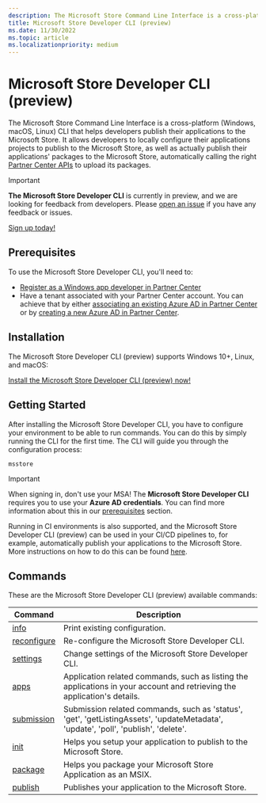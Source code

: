 ```yaml
---
description: The Microsoft Store Command Line Interface is a cross-platform CLI that helps developers access the Microsoft Store APIs, for both managed, as well as unmanaged applications.
title: Microsoft Store Developer CLI (preview)
ms.date: 11/30/2022
ms.topic: article
ms.localizationpriority: medium
---
```


# Microsoft Store Developer CLI (preview)

The Microsoft Store Command Line Interface is a cross-platform (Windows, macOS, Linux) CLI that helps developers publish their applications to the Microsoft Store. It allows developers to locally configure their applications projects to publish to the Microsoft Store, as well as actually publish their applications' packages to the Microsoft Store, automatically calling the right [Partner Center APIs](/partner-center/develop/partner-center-rest-api-reference) to upload its packages.


> [!Important]
> **The Microsoft Store Developer CLI** is currently in preview, and we are looking for feedback from developers. Please [open an issue](https://github.com/microsoft/msstore-cli/issues) if you have any feedback or issues.

[Sign up today!](https://developer.microsoft.com/store/register)

## Prerequisites

To use the Microsoft Store Developer CLI, you'll need to:
- [Register as a Windows app developer in Partner Center](/windows/apps/publish/partner-center/partner-center-developer-account)
- Have a tenant associated with your Partner Center account. You can achieve that by either [associating an existing Azure AD in Partner Center](/windows/apps/publish/partner-center/associate-existing-azure-ad-tenant-with-partner-center-account) or by [creating a new Azure AD in Partner Center](/windows/apps/publish/partner-center/create-new-azure-ad-tenant).

## Installation

The Microsoft Store Developer CLI (preview) supports Windows 10+, Linux, and macOS:

[Install the Microsoft Store Developer CLI (preview) now!](install.md)

## Getting Started

After installing the Microsoft Store Developer CLI, you have to configure your environment to be able to run commands. You can do this by simply running the CLI for the first time. The CLI will guide you through the configuration process:

```console
msstore
```

> [!Important]
> When signing in, don't use your MSA! The **Microsoft Store Developer CLI** requires you to use your **Azure AD credentials**. You can find more information about this in our [prerequisites](#prerequisites) section.

Running in CI environments is also supported, and the Microsoft Store Developer CLI (preview) can be used in your CI/CD pipelines to, for example, automatically publish your applications to the Microsoft Store. More instructions on how to do this can be found [here](ci-cd-environments.md).

## Commands

These are the Microsoft Store Developer CLI (preview) available commands:

| Command                                                                                                     | Description          |
|-------------------------------------------------------------------------------------------------------------|----------------------|
| [info](info-command.md) | Print existing configuration. |
| [reconfigure](reconfigure-command.md) | Re-configure the Microsoft Store Developer CLI. |
| [settings](settings-command.md) | Change settings of the Microsoft Store Developer CLI. |
| [apps](./apps-command.md) | Application related commands, such as listing the applications in your account and retrieving the application's details. |
| [submission](./submission-command.md) | Submission related commands, such as 'status', 'get', 'getListingAssets', 'updateMetadata', 'update', 'poll', 'publish', 'delete'. |
| [init](init-command.md) | Helps you setup your application to publish to the Microsoft Store. |
| [package](package-command.md) | Helps you package your Microsoft Store Application as an MSIX. |
| [publish](publish-command.md) | Publishes your application to the Microsoft Store. |